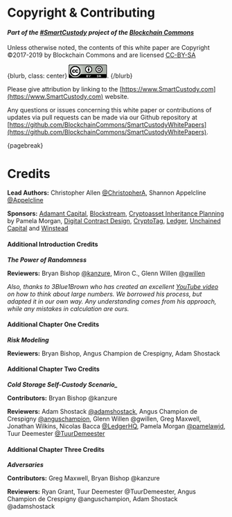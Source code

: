 
# Copyright & Contributing

#### _Part of the [#SmartCustody](https://www.SmartCustody.com) project of the [Blockchain Commons](https://www.blockchaincommons.com/)_

Unless otherwise noted, the contents of this white paper are Copyright ©2017-2019 by Blockchain Commons and are licensed [CC-BY-SA](https://creativecommons.org/licenses/by-sa/4.0/) 

{blurb, class: center}
![](resources/cc-by-sa.png).
{/blurb}

Please give attribution by linking to the [https://www.SmartCustody.com](https://www.SmartCustody.com) website.

Any questions or issues concerning this white paper or contributions of updates via pull requests can be made via our Github repository at [https://github.com/BlockchainCommons/SmartCustodyWhitePapers](https://github.com/BlockchainCommons/SmartCustodyWhitePapers).

{pagebreak}

# Credits

**Lead Authors:** Christopher Allen [@ChristopherA](https://twitter.com/ChristopherA), Shannon Appelcline [@Appelcline](https://twitter.com/Appelcline)

**Sponsors:** [Adamant Capital](https://www.adamantcapitalfund.com/), [Blockstream](https://blockstream.com/), [Cryptoasset Inheritance Planning](https://t.co/hsLxiZdQya) by Pamela Morgan, [Digital Contract Design](https://contract.design),  [CryptoTag](https://cryptotag.io/), [Ledger](https://www.ledger.com/), [Unchained Capital](https://www.unchained-capital.com/) and [Winstead](https://www.winstead.com/Practices/Corporate-SecuritiesMA/Fintech-Cryptocurrencies-Emerging-Technologies)

#### Additional Introduction Credits

***The Power of Randomness***

**Reviewers:** Bryan Bishop [@kanzure](https://twitter.com/kanzure), Miron C., Glenn Willen [@gwillen](https://twitter.com/gwillen)

_Also, thanks to 3Blue1Brown who has created an excellent [*YouTube video*](https://www.youtube.com/watch?v=S9JGmA5_unY) on how to think about large numbers. We borrowed his process, but adapted it in our own way. Any understanding comes from his approach, while any mistakes in calculation are ours._

#### Additional Chapter One Credits

***Risk Modeling***

**Reviewers:** Bryan Bishop, Angus Champion de Crespigny, Adam Shostack

#### Additional Chapter Two Credits

***Cold Storage Self-Custody Scenario_***

**Contributors:** Bryan Bishop @kanzure

**Reviewers:** Adam Shostack [@adamshostack](https://twitter.com/adamshostack), Angus Champion de Crespigny [@anguschampion](https://twitter.com/AngusChampion), Glenn Willen @gwillen, Greg Maxwell, Jonathan Wilkins, Nicolas Bacca [@LedgerHQ](https://twitter.com/LedgerHQ), Pamela Morgan [@pamelawjd](https://twitter.com/pamelawjd), Tuur Deemester [@TuurDemeester](https://twitter.com/TuurDemeester)

#### Additional Chapter Three Credits

***Adversaries***

**Contributors:** Greg Maxwell, Bryan Bishop @kanzure

**Reviewers:** Ryan Grant, Tuur Deemester @TuurDemeester, Angus Champion de Crespigny @anguschampion, Adam Shostack @adamshostack

